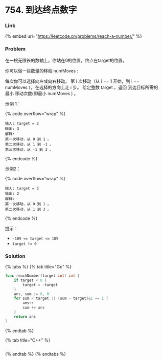 # 754. 到达终点数字

### Link

{% embed url="https://leetcode.cn/problems/reach-a-number/" %}

### Problem

在一根无限长的数轴上，你站在0的位置。终点在target的位置。

你可以做一些数量的移动 numMoves :

每次你可以选择向左或向右移动。 第 i 次移动（从  i == 1 开始，到 i == numMoves ），在选择的方向上走 i 步。 给定整数 target ，返回 到达目标所需的 最小 移动次数(即最小 numMoves ) 。

示例 1：

{% code overflow="wrap" %}
```
输入: target = 2
输出: 3
解释:
第一次移动，从 0 到 1 。
第二次移动，从 1 到 -1 。
第三次移动，从 -1 到 2 。
```
{% endcode %}

示例2：

{% code overflow="wrap" %}
```
输入: target = 3
输出: 2
解释:
第一次移动，从 0 到 1 。
第二次移动，从 1 到 3 。
```
{% endcode %}

提示：

* `-109 <= target <= 109`
* `target != 0`

### Solution

{% tabs %}
{% tab title="Go" %}
```go
func reachNumber(target int) int {
    if target < 0 {
        target = -target
    }
    ans, sum := 0, 0
    for sum < target || (sum - target)&1 == 1 {
        ans++
        sum += ans
    }
    return ans
}
```
{% endtab %}

{% tab title="C++" %}
<pre class="language-cpp"><code class="lang-cpp"><strong></strong></code></pre>
{% endtab %}
{% endtabs %}

